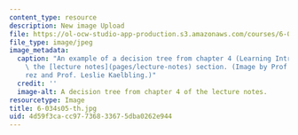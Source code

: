 ```yaml
---
content_type: resource
description: New image Upload
file: https://ol-ocw-studio-app-production.s3.amazonaws.com/courses/6-034-artificial-intelligence-spring-2005/4d59f3cacc97736833675dba0262e944_6-034s05-th.jpg
file_type: image/jpeg
image_metadata:
  caption: "An example of a decision tree from chapter 4 (Learning Introduction) of\
    \ the [lecture notes](pages/lecture-notes) section. (Image by Prof. Tom\xE1s Lozano-P\xE9\
    rez and Prof. Leslie Kaelbling.)"
  credit: ''
  image-alt: A decision tree from chapter 4 of the lecture notes.
resourcetype: Image
title: 6-034s05-th.jpg
uid: 4d59f3ca-cc97-7368-3367-5dba0262e944
---
```

